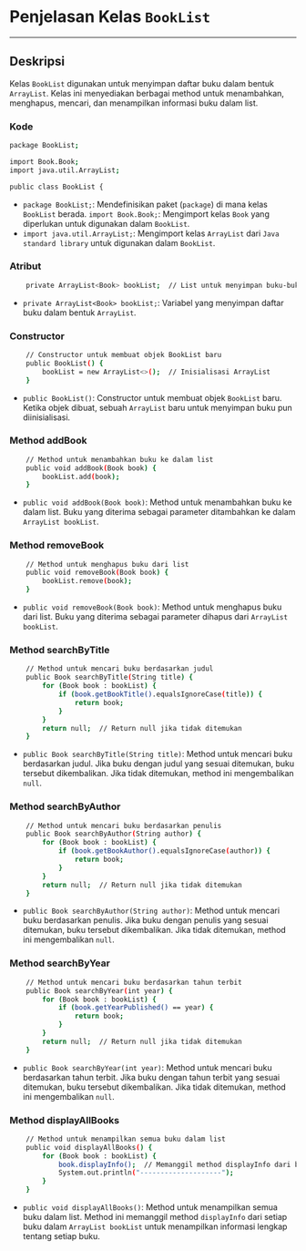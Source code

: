 # Penjelasan Kelas `BookList`

----------------------------------------------------------------

## Deskripsi

Kelas `BookList` digunakan untuk menyimpan daftar buku dalam bentuk `ArrayList`. Kelas ini menyediakan berbagai method untuk menambahkan, menghapus, mencari, dan menampilkan informasi buku dalam list.

### Kode

```bash
package BookList;

import Book.Book;
import java.util.ArrayList;

public class BookList {
```

- `package BookList;`: Mendefinisikan paket (`package`) di mana kelas `BookList` berada.
 `import Book.Book;`: Mengimport kelas `Book` yang diperlukan untuk digunakan dalam `BookList`.
- `import java.util.ArrayList;`: Mengimport kelas `ArrayList` dari `Java standard library` untuk digunakan dalam `BookList`.

### Atribut

```bash
    private ArrayList<Book> bookList;  // List untuk menyimpan buku-buku
```

- `private ArrayList<Book> bookList;`: Variabel yang menyimpan daftar buku dalam bentuk `ArrayList`.

### Constructor

```bash
    // Constructor untuk membuat objek BookList baru
    public BookList() {
        bookList = new ArrayList<>();  // Inisialisasi ArrayList
    }
```

- `public BookList()`: Constructor untuk membuat objek `BookList` baru. Ketika objek dibuat, sebuah `ArrayList` baru untuk menyimpan buku pun diinisialisasi.

### Method addBook

```bash
    // Method untuk menambahkan buku ke dalam list
    public void addBook(Book book) {
        bookList.add(book);
    }
```

- `public void addBook(Book book)`: Method untuk menambahkan buku ke dalam list. Buku yang diterima sebagai parameter ditambahkan ke dalam `ArrayList bookList`.

### Method removeBook

```bash
    // Method untuk menghapus buku dari list
    public void removeBook(Book book) {
        bookList.remove(book);
    }
```

- `public void removeBook(Book book)`: Method untuk menghapus buku dari list. Buku yang diterima sebagai parameter dihapus dari `ArrayList bookList`.

### Method searchByTitle

```bash
    // Method untuk mencari buku berdasarkan judul
    public Book searchByTitle(String title) {
        for (Book book : bookList) {
            if (book.getBookTitle().equalsIgnoreCase(title)) {
                return book;
            }
        }
        return null;  // Return null jika tidak ditemukan
    }
```

- `public Book searchByTitle(String title)`: Method untuk mencari buku berdasarkan judul. Jika buku dengan judul yang sesuai ditemukan, buku tersebut dikembalikan. Jika tidak ditemukan, method ini mengembalikan `null`.

### Method searchByAuthor

```bash
    // Method untuk mencari buku berdasarkan penulis
    public Book searchByAuthor(String author) {
        for (Book book : bookList) {
            if (book.getBookAuthor().equalsIgnoreCase(author)) {
                return book;
            }
        }
        return null;  // Return null jika tidak ditemukan
    }
```

- `public Book searchByAuthor(String author)`: Method untuk mencari buku berdasarkan penulis. Jika buku dengan penulis yang sesuai ditemukan, buku tersebut dikembalikan. Jika tidak ditemukan, method ini mengembalikan `null`.

### Method searchByYear

```bash
    // Method untuk mencari buku berdasarkan tahun terbit
    public Book searchByYear(int year) {
        for (Book book : bookList) {
            if (book.getYearPublished() == year) {
                return book;
            }
        }
        return null;  // Return null jika tidak ditemukan
    }
```

- `public Book searchByYear(int year)`: Method untuk mencari buku berdasarkan tahun terbit. Jika buku dengan tahun terbit yang sesuai ditemukan, buku tersebut dikembalikan. Jika tidak ditemukan, method ini mengembalikan `null`.

### Method displayAllBooks

```bash
    // Method untuk menampilkan semua buku dalam list
    public void displayAllBooks() {
        for (Book book : bookList) {
            book.displayInfo();  // Memanggil method displayInfo dari buku
            System.out.println("--------------------");
        }
    }
```

- `public void displayAllBooks()`: Method untuk menampilkan semua buku dalam list. Method ini memanggil method `displayInfo` dari setiap buku dalam `ArrayList bookList` untuk menampilkan informasi lengkap tentang setiap buku.
